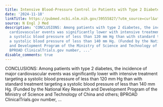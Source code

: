 ```yaml
---
title: Intensive Blood-Pressure Control in Patients with Type 2 Diabetes
date: '2024-11-18'
linkTitle: https://pubmed.ncbi.nlm.nih.gov/39555827/?utm_source=curl&utm_medium=rss&utm_campaign=pubmed-2&utm_content=1LIK-026Y9bjRE4xDQ231BSa89BnY4O2Rfi-9WXQd8C31C6cqE&fc=20211015124055&ff=20241118172045&v=2.18.0.post9+e462414
source: N Engl J Med
description: 'CONCLUSIONS: Among patients with type 2 diabetes, the incidence of major
  cardiovascular events was significantly lower with intensive treatment targeting
  a systolic blood pressure of less than 120 mm Hg than with standard treatment targeting
  a systolic blood pressure of less than 140 mm Hg. (Funded by the National Key Research
  and Development Program of the Ministry of Science and Technology of China and others;
  BPROAD ClinicalTrials.gov number, ...'
disable_comments: true
---
```

CONCLUSIONS: Among patients with type 2 diabetes, the incidence of major cardiovascular events was significantly lower with intensive treatment targeting a systolic blood pressure of less than 120 mm Hg than with standard treatment targeting a systolic blood pressure of less than 140 mm Hg. (Funded by the National Key Research and Development Program of the Ministry of Science and Technology of China and others; BPROAD ClinicalTrials.gov number, ...